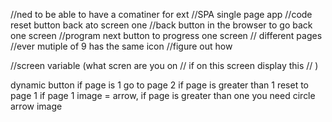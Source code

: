 //ned to be able to have a comatiner for ext
//SPA single page app
//code reset button back ato screen one
//back button in the browser to go back one screen
//program next button to progress one screen
// different pages
//ever mutiple of 9 has the same icon
//figure out how 

//screen variable (what scren are you on
// if on this screen display this
// )


dynamic button if page is 1 go to page 2 if page is greater than 1 reset to page 1
if page 1 image = arrow, if page is greater than one you need circle arrow image